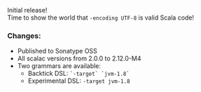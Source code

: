 Initial release!  
Time to show the world that `-encoding UTF-8` is valid Scala code!

### Changes:
* Published to Sonatype OSS
* All scalac versions from 2.0.0 to 2.12.0-M4
* Two grammars are available:
  * Backtick DSL: `` `-target` `jvm-1.8` ``
  * Experimental DSL: `-target jvm-1.8`
